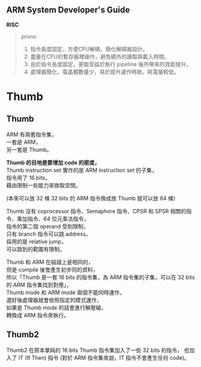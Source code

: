 ## ARM System Developer's Guide ##

**RISC**  
> *prons:*  
> 1. 指令長度固定，方便CPU解碼，簡化解碼器設計。
> 2. 盡量在CPU的暫存器裡操作，避免額外的讀取與載入時間。
> 3. 由於指令長度固定，更能受益於執行 pipeline 後所帶來的效能提升。
> 4. 處理器簡化，電晶體數量少，易於提升運作時脈。耗電量較低。


Thumb
========================================

Thumb
------------------------------

ARM 有兩套指令集，  
一套是 ARM，  
另一套是 Thumb。  

**Thumb 的目地是要增加 code 的密度，**  
Thumb instruction set 實作的是 ARM instruction set 的子集，  
指令用了 16 bits，  
藉由限制一些能力來換取空間。  

(本來可以放 32 條 32 bits 的 ARM 指令換成放 Thumb 就可以放 64 條)  

Thumb 沒有 coprocessor 指令、Semaphore 指令、CPSR 和 SPSR 相關的指令、乘加指令、64 位元乘法指令，  
指令的第二個 operand 受到限制，  
只有 branch 指令可以跳 address，  
採用的是 relative jump，  
可以跳到的範圍有限制。  

Thumb 和 ARM 在組語上是相同的，  
但是 compile 後會產生初步同的資料，  
所以「Thumb 是一套 16 bits 的指令集，為 ARM 指令集的子集，可以在 32 bits 的 ARM 指令集找到對應」，  
Thumb mode 和 ARM mode 兩個不能同時運作，  
選好後處理器就會依照指定的模式運作，  
如果是 Thumb mode 的話會進行解壓縮，  
轉換成 ARM 指令來執行。


Thumb2
------------------------------

Thumb2 在原本單純的 16 bits Thumb 指令集加入了一些 32 bits 的指令，
也加入了 IT (If Then) 指令 (對於 ARM 指令集來說，IT 指令不會產生任何 code)。
